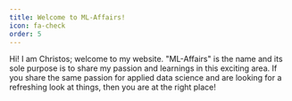 ```yaml
---
title: Welcome to ML-Affairs!
icon: fa-check
order: 5
---
```


Hi! I am Christos; welcome to my website. "ML-Affairs" is the name and its sole purpose is to share my
  passion and learnings in this exciting area. If you share the same
  passion for applied data science and are looking for a refreshing look at things, then you are at the right place!